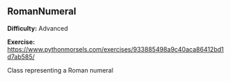 ## RomanNumeral

**Difficulty:** Advanced

**Exercise:** https://www.pythonmorsels.com/exercises/933885498a9c40aca86412bd1d7ab585/

Class representing a Roman numeral
    